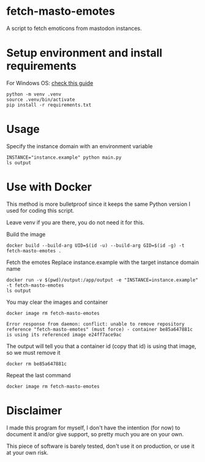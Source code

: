 # fetch-masto-emotes

A script to fetch emoticons from mastodon instances.

# Setup environment and install requirements

For Windows OS: [check this guide](https://docs.python.org/3/library/venv.html#creating-virtual-environments)

    python -m venv .venv
    source .venv/bin/activate
    pip install -r requirements.txt

# Usage

Specify the instance domain with an environment variable

    INSTANCE="instance.example" python main.py
    ls output

# Use with Docker

This method is more bulletproof since it keeps the same Python version I used for coding this script.

Leave venv if you are there, you do not need it for this.

Build the image

    docker build --build-arg UID=$(id -u) --build-arg GID=$(id -g) -t fetch-masto-emotes .

Fetch the emotes
Replace instance.example with the target instance domain name

    docker run -v $(pwd)/output:/app/output -e "INSTANCE=instance.example" -t fetch-masto-emotes
    ls output

You may clear the images and container

    docker image rm fetch-masto-emotes

    Error response from daemon: conflict: unable to remove repository reference "fetch-masto-emotes" (must force) - container be85a647881c is using its referenced image e24ff7ace9ac

The output will tell you that a container id (copy that id) is using that image, so we must remove it

    docker rm be85a647881c

Repeat the last command

    docker image rm fetch-masto-emotes

# Disclaimer

I made this program for myself, I don't have the intention (for now) to document it and/or give support, so pretty much you are on your own.

This piece of software is barely tested, don't use it on production, or use it at your own risk.
